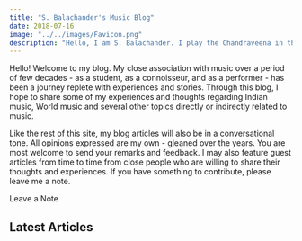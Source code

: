 ```yaml
---
title: "S. Balachander's Music Blog"
date: 2018-07-16
image: "../../images/Favicon.png"
description: "Hello, I am S. Balachander. I play the Chandraveena in the Dhrupad style, a traditional style of Maarga Sangeet. Welcome to my Music Blog - a collection of my ideas, thoughts and understanding about music, its origins, my teachers, my instruments and many more topics. Read on to find out more!"
---
```


Hello! Welcome to my blog. My close association with music over a period of few decades - as a student, as a connoisseur, and as a performer - has been a journey replete with experiences and stories. Through this blog, I hope to share some of my experiences and thoughts regarding Indian music, World music and several other topics directly or indirectly related to music.

Like the rest of this site, my blog articles will also be in a conversational tone. All opinions expressed are my own - gleaned over the years. You are most welcome to send your remarks and feedback. I may also feature guest articles from time to time from close people who are willing to share their thoughts and experiences. If you have something to contribute, please leave me a note.

<notice-box>

<my-button to="/contact/">Leave a Note</my-button>

</notice-box>

## Latest Articles

<blog-index></blog-index>
